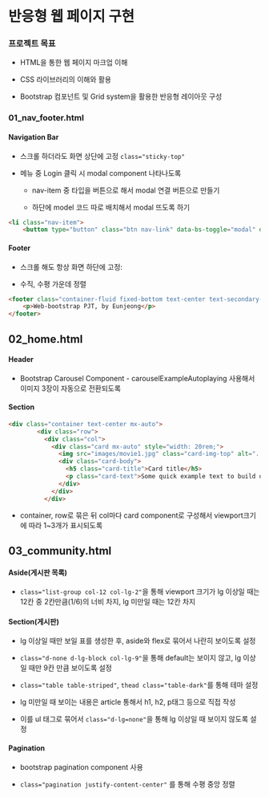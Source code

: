 # 반응형 웹 페이지 구현

### 프로젝트 목표

- HTML을 통한 웹 페이지 마크업 이해

- CSS  라이브러리의 이해와 활용

- Bootstrap 컴포넌트 및 Grid system을 활용한 반응형 레이아웃 구성



### 01_nav_footer.html

#### Navigation Bar

- 스크롤 하더라도 화면 상단에 고정
  `class="sticky-top"`

- 메뉴 중 Login 클릭 시 modal component 나타나도록
  
  - nav-item 중 타입을 버튼으로 해서 modal 연결 버튼으로 만들기
  
  - 하단에 model 코드 따로 배치해서 modal 뜨도록 하기

```html
<li class="nav-item">
    <button type="button" class="btn nav-link" data-bs-toggle="modal" data-bs-target="#exampleModal">Login</button>
```

#### Footer

- 스크롤 해도 항상 화면 하단에 고정:

- 수직, 수평 가운데 정렬

```html
<footer class="container-fluid fixed-bottom text-center text-secondary-emphasis">
    <p>Web-bootstrap PJT, by Eunjeong</p>
</footer>
```



## 02_home.html

#### Header

- Bootstrap Carousel Component - carouselExampleAutoplaying 사용해서 이미지 3장이 자동으로 전환되도록

#### Section

```html
<div class="container text-center mx-auto">
        <div class="row">
          <div class="col">
            <div class="card mx-auto" style="width: 20rem;">
              <img src="images/movie1.jpg" class="card-img-top" alt="...">
              <div class="card-body">
                <h5 class="card-title">Card title</h5>
                <p class="card-text">Some quick example text to build on the card title and make up the bulk of the card's content.</p>        
              </div>
            </div>
          </div>
```

- container, row로 묶은 뒤 col마다 card component로 구성해서 viewport크기에 따라 1~3개가 표시되도록



## 03_community.html

#### Aside(게시판 목록)

- `class="list-group col-12 col-lg-2"`을 통해 viewport 크기가 lg 이상일 때는 12칸 중 2칸만큼(1/6)의 너비 차지, lg 미만일 때는 12칸 차지

#### Section(게시판)

- lg 이상일 때만 보일 표를 생성한 후, aside와 flex로 묶어서 나란히 보이도록 설정

- `class="d-none d-lg-block col-lg-9"`을 통해 default는 보이지 않고, lg 이상일 때만 9칸 만큼 보이도록 설정

- `class="table table-striped"`, `thead class="table-dark"`를 통해 테마 설정

- lg 미만일 때 보이는 내용은 article 통해서 h1, h2, p태그 등으로 직접 작성

- 이를 ul 태그로 묶어서 `class="d-lg=none"`을 통해 lg 이상일 때 보이지 않도록 설정

#### Pagination

- bootstrap pagination component 사용

- `class="pagination justify-content-center"` 를 통해 수평 중앙 정렬

